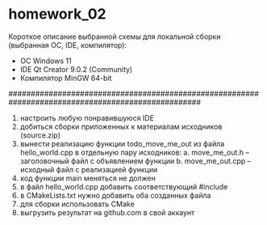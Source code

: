 # homework_02

Короткое описание выбранной схемы для локальной сборки (выбранная ОС, IDE, компилятор):           
* OC Windows 11                                                                                   
* IDE Qt Creator 9.0.2 (Community)                                                                
* Компилятор MinGW 64-bit           
                                                              
###################################################################################################

1. настроить любую понравившуюся IDE
2. добиться сборки приложенных к материалам исходников (source.zip)
3. вынести реализацию функции todo_move_me_out из файла hello_world.cpp в 
отдельную пару исходников:
a. move_me_out.h – заголовочный файл с объявлением функции
b. move_me_out.cpp – исходный файл с реализацией функции
4. код функции main меняться не должен
5. в файл hello_world.cpp добавить соответствующий #include
6. в CMakeLists.txt нужно добавить оба созданных файла
7. для сборки использовать CMake
8. выгрузить результат на github.com в свой аккаунт
